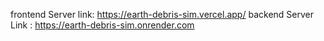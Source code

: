 frontend Server link: https://earth-debris-sim.vercel.app/
backend Server Link : https://earth-debris-sim.onrender.com